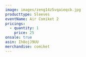 ```yaml
---
image: images/zeng14z5vqaieqcb.jpg
producttype: Sleeves
eventName: Air Comiket 2
pricings:
  - quantity: 1
    price: 25
onsale: true
asin: Ih8ojJ9UU
merchandise: comiket
---
```

